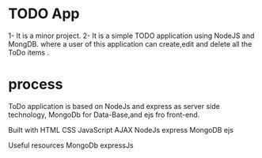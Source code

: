 # TODO App
1- It is a minor project.
2- It is a simple TODO application using NodeJS and MongDB. where a user of this application can create,edit and delete all the ToDo items .

# process

ToDo application is based on NodeJs and express as server side technology, MongoDb for Data-Base,and ejs fro front-end.

Built with
HTML
CSS
JavaScript
AJAX
NodeJs
express
MongoDB
ejs


Useful resources
MongoDb
expressJs
